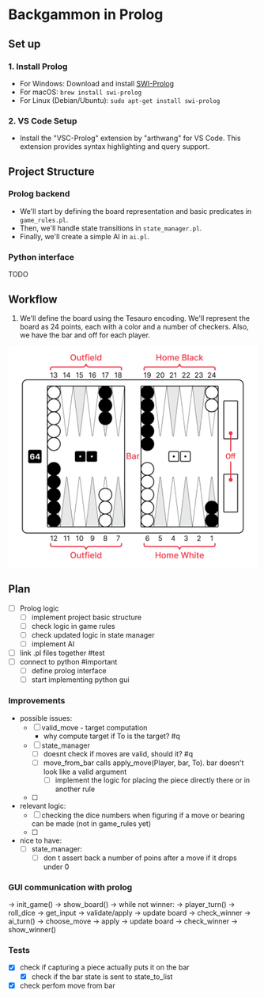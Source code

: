 # Backgammon in Prolog


## Set up
### 1. **Install Prolog**

- For Windows: Download and install [SWI-Prolog](https://www.swi-prolog.org/download/stable)
- For macOS: `brew install swi-prolog`
- For Linux (Debian/Ubuntu): `sudo apt-get install swi-prolog`

### 2. **VS Code Setup**

- Install the "VSC-Prolog" extension by "arthwang" for VS Code. This extension provides syntax highlighting and query support.


## Project Structure
### Prolog backend

- We'll start by defining the board representation and basic predicates in `game_rules.pl`.
- Then, we'll handle state transitions in `state_manager.pl`.
- Finally, we'll create a simple AI in `ai.pl`.

### Python interface

TODO

  

## Workflow

1. We'll define the board using the Tesauro encoding. We'll represent the board as 24 points, each with a color and a number of checkers. Also, we have the bar and off for each player.
  

![image](/resources/backgammon_board.png)


## Plan
- [ ] Prolog logic
	- [ ] implement project basic structure
	- [ ] check logic in game rules
	- [ ] check updated logic in state manager
	- [ ] implement AI
- [ ] link .pl files together #test
- [ ] connect to python #important
	- [ ] define prolog interface
	- [ ] start implementing python gui

### Improvements
- possible issues:
	- [ ] valid_move - target computation 
		- why compute target if To is the target? #q 
	- [ ] state_manager 
		- [ ] doesnt check if moves are valid, should it? #q 
		- [ ] move_from_bar calls apply_move(Player, bar, To). bar doesn't look like a valid argument
			- [ ] implement the logic for placing the piece directly there or in another rule
	- [ ] 
- relevant logic:
	- [ ] checking the dice numbers when figuring if a move or bearing can be made (not in game_rules yet)
	- [ ] 
- nice to have:
	- [ ] state_manager:
		- [ ] don t assert back a number of poins after a move if it drops under 0

### GUI communication with prolog
→ init_game()
→ show_board()
→ while not winner:
    → player_turn()
        → roll_dice → get_input → validate/apply → update board
    → check_winner
    → ai_turn()
        → choose_move → apply → update board
    → check_winner
→ show_winner()

### Tests
- [X] check if capturing a piece actually puts it on the bar
	- [X] check if the bar state is sent to state_to_list
- [X] check perfom move from bar